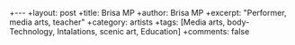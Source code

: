 +---
+layout: post
+title: Brisa MP
+author: Brisa MP
+excerpt: "Performer, media arts, teacher"
+category: artists
+tags: [Media arts, body-Technology, Intalations, scenic art, Education]
+comments: false
